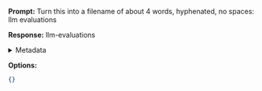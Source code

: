 **Prompt:**
Turn this into a filename of about 4 words, hyphenated, no spaces: llm evaluations

**Response:**
llm-evaluations

<details><summary>Metadata</summary>

- Duration: 6786 ms
- Datetime: 2023-11-06T12:55:12.012007
- Model: gpt-3.5-turbo-0613

</details>

**Options:**
```json
{}
```


